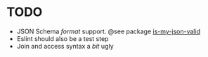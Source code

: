# TODO
- JSON Schema *format* support. @see package [is-my-json-valid][1]
- Eslint should also be a test step
- Join and access syntax a *bit* ugly

[1]: https://npmjs.org/is-my-json-valid#custom-formats
